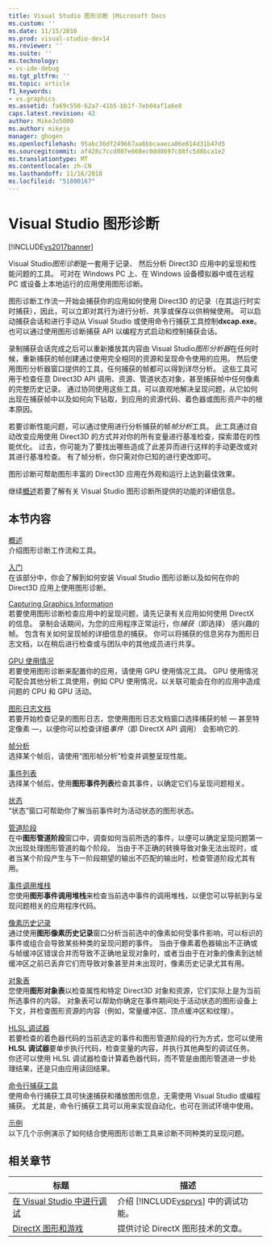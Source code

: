 ```yaml
---
title: Visual Studio 图形诊断 |Microsoft Docs
ms.custom: ''
ms.date: 11/15/2016
ms.prod: visual-studio-dev14
ms.reviewer: ''
ms.suite: ''
ms.technology:
- vs-ide-debug
ms.tgt_pltfrm: ''
ms.topic: article
f1_keywords:
- vs.graphics
ms.assetid: fa69c550-62a7-41b5-bb1f-7eb04af1a6e8
caps.latest.revision: 42
author: MikeJo5000
ms.author: mikejo
manager: ghogen
ms.openlocfilehash: 95abc36df249667aa6bbcaaeca86e814d31b47d5
ms.sourcegitcommit: af428c7ccd007e668ec0dd8697c88fc5d8bca1e2
ms.translationtype: MT
ms.contentlocale: zh-CN
ms.lasthandoff: 11/16/2018
ms.locfileid: "51800167"
---
```

# <a name="visual-studio-graphics-diagnostics"></a>Visual Studio 图形诊断
[!INCLUDE[vs2017banner](../includes/vs2017banner.md)]

Visual Studio*图形诊断*是一套用于记录、 然后分析 Direct3D 应用中的呈现和性能问题的工具。 可对在 Windows PC 上、在 Windows 设备模拟器中或在远程 PC 或设备上本地运行的应用使用图形诊断。  
  
 图形诊断工作流一开始会捕获你的应用如何使用 Direct3D 的记录（在其运行时实时捕获），因此，可以立即对其行为进行分析、共享或保存以供稍候使用。 可以启动捕获会话和进行手动从 Visual Studio 或使用命令行捕获工具控制**dxcap.exe**。 也可以通过使用图形诊断捕获 API 以编程方式启动和控制捕获会话。  
  
 录制捕获会话完成之后可以重新播放其内容由 Visual Studio*图形分析器*在任何时候，重新捕获的帧创建通过使用完全相同的资源和呈现命令使用的应用。 然后使用图形分析器窗口提供的工具，任何捕获的帧都可以得到详尽分析。 这些工具可用于检查任意 Direct3D API 调用、资源、管道状态对象，甚至捕获帧中任何像素的完整历史记录。 通过协同使用这些工具，可以直观地解决呈现问题，从它如何出现在捕获帧中以及如何向下钻取，到应用的资源代码、着色器或图形资产中的根本原因。  
  
 若要诊断性能问题，可以通过使用进行分析捕获的帧*帧分析*工具。 此工具通过自动改变应用使用 Direct3D 的方式并对你的所有变量进行基准检查，探索潜在的性能优化。 过去，你可能为了要找出哪些造成了此差异而进行这样的手动更改或对其进行基准检查。 有了帧分析，你只需对你已知的进行更改即可。  
  
 图形诊断可帮助图形丰富的 Direct3D 应用在外观和运行上达到最佳效果。  
  
 继续[概述](../debugger/overview-of-visual-studio-graphics-diagnostics.md)若要了解有关 Visual Studio 图形诊断所提供的功能的详细信息。  
  
## <a name="in-this-section"></a>本节内容  
 [概述](../debugger/overview-of-visual-studio-graphics-diagnostics.md)  
 介绍图形诊断工作流和工具。  
  
 [入门](../debugger/getting-started-with-visual-studio-graphics-diagnostics.md)  
 在该部分中，你会了解到如何安装 Visual Studio 图形诊断以及如何在你的 Direct3D 应用上使用图形诊断。  
  
 [Capturing Graphics Information](../debugger/capturing-graphics-information.md)  
 若要使用图形诊断检查应用中的呈现问题，请先记录有关应用如何使用 DirectX 的信息。 录制会话期间，为您的应用程序正常运行，你*捕获*（即选择） 感兴趣的帧。 包含有关如何呈现帧的详细信息的捕获。 你可以将捕获的信息另存为图形日志文档，以在稍后进行检查或与团队中的其他成员进行共享。  
  
 [GPU 使用情况](../debugger/gpu-usage.md)  
 若要使用图形诊断来配置你的应用，请使用 GPU 使用情况工具。 GPU 使用情况可配合其他分析工具使用，例如 CPU 使用情况，以关联可能会在你的应用中造成问题的 CPU 和 GPU 活动。  
  
 [图形日志文档](../debugger/graphics-log-document.md)  
 若要开始检查记录的图形日志，您使用图形日志文档窗口选择捕获的帧 — 甚至特定像素 —，以便你可以检查详细*事件*（即 DirectX API 调用） 会影响它的.  
  
 [帧分析](../debugger/graphics-frame-analysis.md)  
 选择某个帧后，请使用“图形帧分析”检查并调整呈现性能。  
  
 [事件列表](../debugger/graphics-event-list.md)  
 选择某个帧后，使用**图形事件列表**检查其事件，以确定它们与呈现问题相关。  
  
 [状态](../debugger/graphics-state.md)  
 “状态”窗口可帮助你了解当前事件时为活动状态的图形状态。  
  
 [管道阶段](../debugger/graphics-pipeline-stages.md)  
 在中**图形管道阶段**窗口中，调查如何当前所选的事件，以便可以确定呈现问题第一次出现处理图形管道的每个阶段。 当由于不正确的转换导致对象无法出现时，或者当某个阶段产生与下一阶段期望的输出不匹配的输出时，检查管道阶段尤其有用。  
  
 [事件调用堆栈](../debugger/graphics-event-call-stack.md)  
 您使用**图形事件调用堆栈**来检查当前选中事件的调用堆栈，以便您可以导航到与呈现问题相关的应用程序代码。  
  
 [像素历史记录](../debugger/graphics-pixel-history.md)  
 通过使用**图形像素历史记录**窗口分析当前选中的像素如何受事件影响，可以标识的事件或组合会导致某些种类的呈现问题的事件。 当由于像素着色器输出不正确或与帧缓冲区错误合并而导致不正确地呈现对象时，或者当由于在对象的像素到达帧缓冲区之前已丢弃它们而导致对象甚至并未出现时，像素历史记录尤其有用。  
  
 [对象表](../debugger/graphics-object-table.md)  
 您使用**图形对象表**以检查属性和特定 Direct3D 对象和资源，它们实际上是为当前所选事件的内容。 对象表可以帮助你确定在事件期间处于活动状态的图形设备上下文，并检查图形资源的内容（例如，常量缓冲区、顶点缓冲区和纹理）。  
  
 [HLSL 调试器](../debugger/hlsl-shader-debugger.md)  
 若要检查的着色器代码的当前选定的事件和图形管道阶段的行为方式，您可以使用**HLSL 调试器**要单步执行代码，检查变量的内容，并执行其他典型的调试任务。 你还可以使用 HLSL 调试器检查计算着色器代码，而不管是由图形管道进一步处理结果，还是只由应用读回结果。  
  
 [命令行捕获工具](../debugger/command-line-capture-tool.md)  
 使用命令行捕获工具可快速捕获和播放图形信息，无需使用 Visual Studio 或编程捕获。 尤其是，命令行捕获工具可以用来实现自动化，也可在测试环境中使用。  
  
 [示例](../debugger/graphics-diagnostics-examples.md)  
 以下几个示例演示了如何结合使用图形诊断工具来诊断不同种类的呈现问题。  
  
## <a name="related-sections"></a>相关章节  
  
|标题|描述|  
|-----------|-----------------|  
|[在 Visual Studio 中进行调试](../debugger/debugging-in-visual-studio.md)|介绍 [!INCLUDE[vsprvs](../includes/vsprvs-md.md)] 中的调试功能。|  
|[DirectX 图形和游戏](http://go.microsoft.com/fwlink/?LinkId=256498)|提供讨论 DirectX 图形技术的文章。|




